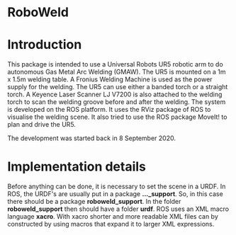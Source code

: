 # RoboWeld
# Introduction
This package is intended to use a Universal Robots UR5 robotic arm to do autonomous Gas Metal Arc Welding (GMAW).
The UR5 is mounted on a 1m x 1.5m welding table. A Fronius Welding Machine is used as the power supply for the welding. The UR5 can use either a banded torch or a straight torch. A Keyence Laser Scanner LJ V7200 is also attached to the welding torch to scan the welding groove before and after the welding.
The system is developed on the ROS platform. It uses the RViz package of ROS to visualise the welding scene. It also tried to use the ROS package MoveIt! to plan and drive the UR5. 

The development was started back in 8 September 2020.
# Implementation details
Before anything can be done, it is necessary to set the scene in a URDF. In ROS, the URDF's are usually put in a package **..._support**. So, in this case there should be a package **roboweld_support**. In the folder **roboweld_support** then should have a folder **urdf**. ROS uses an XML macro language **xacro**. With xacro shorter and more readable XML files can by constructed by using macros that expand it to larger XML expressions.

